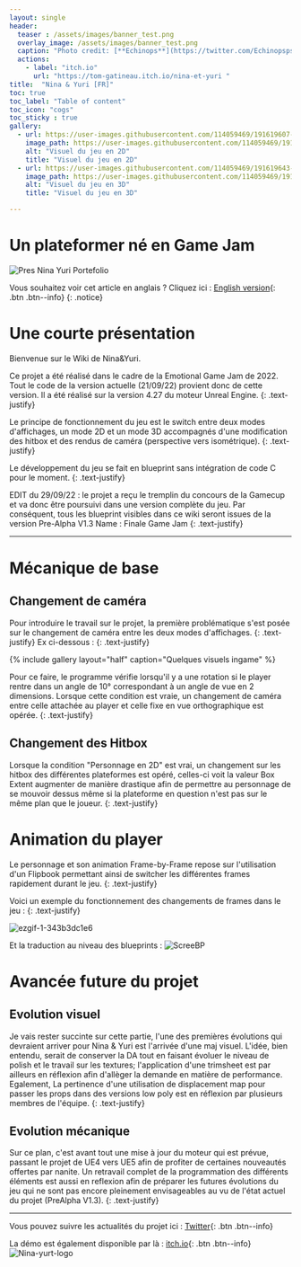 ```yaml
---
layout: single
header:
  teaser : /assets/images/banner_test.png
  overlay_image: /assets/images/banner_test.png
  caption: "Photo credit: [**Echinops**](https://twitter.com/Echinopspsps)"
  actions:
    - label: "itch.io"
      url: "https://tom-gatineau.itch.io/nina-et-yuri "
title:  "Nina & Yuri [FR]"
toc: true
toc_label: "Table of content"
toc_icon: "cogs"
toc_sticky : true
gallery:
  - url: https://user-images.githubusercontent.com/114059469/191619607-fe846042-73ab-4073-b8f1-478cf66c0ede.png
    image_path: https://user-images.githubusercontent.com/114059469/191619607-fe846042-73ab-4073-b8f1-478cf66c0ede.png
    alt: "Visuel du jeu en 2D"
    title: "Visuel du jeu en 2D"
  - url: https://user-images.githubusercontent.com/114059469/191619643-f8f51dac-5199-43ea-98ce-a3b8efb9b7b0.png
    image_path: https://user-images.githubusercontent.com/114059469/191619643-f8f51dac-5199-43ea-98ce-a3b8efb9b7b0.png
    alt: "Visuel du jeu en 3D"
    title: "Visuel du jeu en 3D"

---
```

# Un plateformer né en Game Jam

![Pres Nina Yuri Portefolio](https://user-images.githubusercontent.com/114059469/191930265-32b12a1c-e7ff-4f4b-8aab-13ac1c99aadc.png)

Vous souhaitez voir cet article en anglais ? Cliquez ici : [English version](https://dwenshell.github.io/Nina-et-Yuri-EN/){: .btn .btn--info} 
{: .notice}

# Une courte présentation

Bienvenue sur le Wiki de Nina&Yuri.

Ce projet a été réalisé dans le cadre de la Emotional Game Jam de 2022. Tout le code de la version actuelle (21/09/22) provient donc de cette version. Il a été réalisé sur la version 4.27 du moteur Unreal Engine.
{: .text-justify}

Le principe de fonctionnement du jeu est le switch entre deux modes d'affichages, un mode 2D et un mode 3D accompagnés d'une modification des hitbox et des rendus de caméra (perspective vers isométrique).
{: .text-justify}

Le développement du jeu se fait en blueprint sans intégration de code C pour le moment.
{: .text-justify}

EDIT du 29/09/22 : le projet a reçu le tremplin du concours de la Gamecup et va donc être poursuivi dans une version complète du jeu. Par conséquent, tous les blueprint visibles dans ce wiki seront issues de la version Pre-Alpha V1.3 Name : Finale Game Jam
{: .text-justify}

***
# Mécanique de base
## Changement de caméra

Pour introduire le travail sur le projet, la première problématique s'est posée sur le changement de caméra entre les deux modes d'affichages. 
{: .text-justify}
Ex ci-dessous :
{: .text-justify}

{% include gallery layout="half" caption="Quelques visuels ingame" %}

Pour ce faire, le programme vérifie lorsqu'il y a une rotation si le player rentre dans un angle de 10° correspondant à un angle de vue en 2 dimensions. Lorsque cette condition est vraie, un changement de caméra entre celle attachée au player et celle fixe en vue orthographique est opérée. 
{: .text-justify}

## Changement des Hitbox

Lorsque la condition "Personnage en 2D" est vrai, un changement sur les hitbox des différentes plateformes est opéré, celles-ci voit la valeur Box Extent augmenter de manière drastique afin de permettre au personnage de se mouvoir dessus même si la plateforme en question n'est pas sur le même plan que le joueur. 
{: .text-justify}

# Animation du player

Le personnage et son animation Frame-by-Frame repose sur l'utilisation d'un Flipbook permettant ainsi de switcher les différentes frames rapidement durant le jeu. 
{: .text-justify}

Voici un exemple du fonctionnement des changements de frames dans le jeu : 
{: .text-justify}

![ezgif-1-343b3dc1e6](https://user-images.githubusercontent.com/114059469/193783795-0cf2ac5d-b971-4870-8f2f-54cfd2a22a12.gif)

Et la traduction au niveau des blueprints :
![ScreeBP](https://user-images.githubusercontent.com/114059469/193783831-9f377285-856c-48c7-805f-4895b39295fd.png)

# Avancée future du projet
## Evolution visuel

Je vais rester succinte sur cette partie, l'une des premières évolutions qui devraient arriver pour Nina & Yuri est l'arrivée d'une maj visuel. L'idée, bien entendu, serait de conserver la DA tout en faisant évoluer le niveau de polish et le travail sur les textures; l'application d'une trimsheet est par ailleurs en réflexion afin d'allèger la demande en matière de performance. Egalement, La pertinence d'une utilisation de displacement map pour passer les props dans des versions low poly est en réflexion par plusieurs membres de l'équipe. 
{: .text-justify}

## Evolution mécanique

Sur ce plan, c'est avant tout une mise à jour du moteur qui est prévue, passant le projet de UE4 vers UE5 afin de profiter de certaines nouveautés offertes par nanite. Un retravail complet de la programmation des différents éléments est aussi en reflexion afin de préparer les futures évolutions du jeu qui ne sont pas encore pleinement envisageables au vu de l'état actuel du projet (PreAlpha V1.3).
{: .text-justify}

***

Vous pouvez suivre les actualités du projet ici : [Twitter](https://twitter.com/NinaYuriTheGame){: .btn .btn--info}

La démo est également disponible par là : [itch.io](https://tom-gatineau.itch.io/nina-et-yuri){: .btn .btn--info} 
![Nina-yurt-logo](https://user-images.githubusercontent.com/114059469/193817889-a0feb3ca-9cdd-4fac-8fdd-f7866550b63f.png)